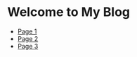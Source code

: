 <!DOCTYPE html>
<html lang="en">
<head>
    <meta charset="UTF-8">
    <meta name="viewport" content="width=device-width, initial-scale=1.0">
    <title>My GitHub Blog</title>
</head>
<body>
    <h1>Welcome to My Blog</h1>
    <nav>
        <ul>
            <li><a href="page1.html">Page 1</a></li>
            <li><a href="page2.html">Page 2</a></li>
            <li><a href="page3.html">Page 3</a></li>
        </ul>
    </nav>
</body>
</html>
